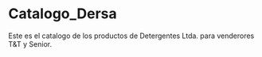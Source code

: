 # Catalogo_Dersa

Este es el catalogo de los productos de Detergentes Ltda. para venderores T&T y Senior.
